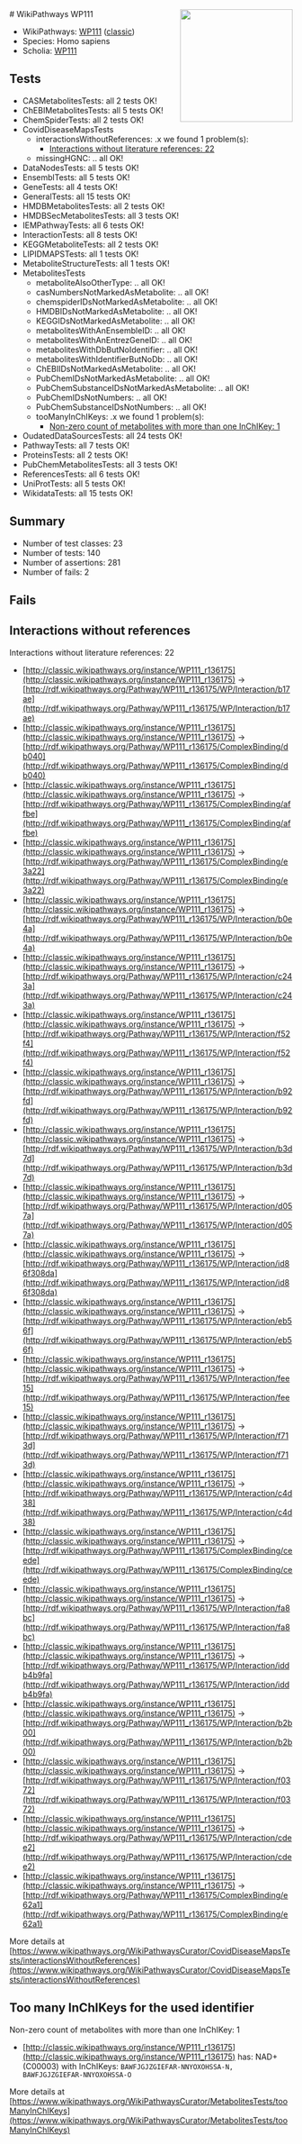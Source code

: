 <img style="float: right; width: 200px" src="https://cms-assets.nporadio.nl/npo3fm/NPO-Serious-Request-Logo-Groen-Ik-Steun-RGB.png" />
# WikiPathways WP111

* WikiPathways: [WP111](https://wikipathways.org/pathways/WP111) ([classic](https://classic.wikipathways.org/instance/WP111))
* Species: Homo sapiens
* Scholia: [WP111](https://scholia.toolforge.org/wikipathways/WP111)
## Tests
* CASMetabolitesTests: all 2 tests OK!
* ChEBIMetabolitesTests: all 5 tests OK!
* ChemSpiderTests: all 2 tests OK!
* CovidDiseaseMapsTests
    * interactionsWithoutReferences: .x we found 1 problem(s):
        * [Interactions without literature references: 22](#9701cd02)
    * missingHGNC: .. all OK!
* DataNodesTests: all 5 tests OK!
* EnsemblTests: all 5 tests OK!
* GeneTests: all 4 tests OK!
* GeneralTests: all 15 tests OK!
* HMDBMetabolitesTests: all 2 tests OK!
* HMDBSecMetabolitesTests: all 3 tests OK!
* IEMPathwayTests: all 6 tests OK!
* InteractionTests: all 8 tests OK!
* KEGGMetaboliteTests: all 2 tests OK!
* LIPIDMAPSTests: all 1 tests OK!
* MetaboliteStructureTests: all 1 tests OK!
* MetabolitesTests
    * metaboliteAlsoOtherType: .. all OK!
    * casNumbersNotMarkedAsMetabolite: .. all OK!
    * chemspiderIDsNotMarkedAsMetabolite: .. all OK!
    * HMDBIDsNotMarkedAsMetabolite: .. all OK!
    * KEGGIDsNotMarkedAsMetabolite: .. all OK!
    * metabolitesWithAnEnsembleID: .. all OK!
    * metabolitesWithAnEntrezGeneID: .. all OK!
    * metabolitesWithDbButNoIdentifier: .. all OK!
    * metabolitesWithIdentifierButNoDb: .. all OK!
    * ChEBIIDsNotMarkedAsMetabolite: .. all OK!
    * PubChemIDsNotMarkedAsMetabolite: .. all OK!
    * PubChemSubstanceIDsNotMarkedAsMetabolite: .. all OK!
    * PubChemIDsNotNumbers: .. all OK!
    * PubChemSubstanceIDsNotNumbers: .. all OK!
    * tooManyInChIKeys: .x we found 1 problem(s):
        * [Non-zero count of metabolites with more than one InChIKey: 1](#a4e4037e)
* OudatedDataSourcesTests: all 24 tests OK!
* PathwayTests: all 7 tests OK!
* ProteinsTests: all 2 tests OK!
* PubChemMetabolitesTests: all 3 tests OK!
* ReferencesTests: all 6 tests OK!
* UniProtTests: all 5 tests OK!
* WikidataTests: all 15 tests OK!


## Summary

* Number of test classes: 23
* Number of tests: 140
* Number of assertions: 281
* Number of fails: 2

## Fails

<a name="9701cd02" />

## Interactions without references

Interactions without literature references: 22

* [http://classic.wikipathways.org/instance/WP111_r136175](http://classic.wikipathways.org/instance/WP111_r136175) -> [http://rdf.wikipathways.org/Pathway/WP111_r136175/WP/Interaction/b17ae](http://rdf.wikipathways.org/Pathway/WP111_r136175/WP/Interaction/b17ae)
* [http://classic.wikipathways.org/instance/WP111_r136175](http://classic.wikipathways.org/instance/WP111_r136175) -> [http://rdf.wikipathways.org/Pathway/WP111_r136175/ComplexBinding/db040](http://rdf.wikipathways.org/Pathway/WP111_r136175/ComplexBinding/db040)
* [http://classic.wikipathways.org/instance/WP111_r136175](http://classic.wikipathways.org/instance/WP111_r136175) -> [http://rdf.wikipathways.org/Pathway/WP111_r136175/ComplexBinding/affbe](http://rdf.wikipathways.org/Pathway/WP111_r136175/ComplexBinding/affbe)
* [http://classic.wikipathways.org/instance/WP111_r136175](http://classic.wikipathways.org/instance/WP111_r136175) -> [http://rdf.wikipathways.org/Pathway/WP111_r136175/ComplexBinding/e3a22](http://rdf.wikipathways.org/Pathway/WP111_r136175/ComplexBinding/e3a22)
* [http://classic.wikipathways.org/instance/WP111_r136175](http://classic.wikipathways.org/instance/WP111_r136175) -> [http://rdf.wikipathways.org/Pathway/WP111_r136175/WP/Interaction/b0e4a](http://rdf.wikipathways.org/Pathway/WP111_r136175/WP/Interaction/b0e4a)
* [http://classic.wikipathways.org/instance/WP111_r136175](http://classic.wikipathways.org/instance/WP111_r136175) -> [http://rdf.wikipathways.org/Pathway/WP111_r136175/WP/Interaction/c243a](http://rdf.wikipathways.org/Pathway/WP111_r136175/WP/Interaction/c243a)
* [http://classic.wikipathways.org/instance/WP111_r136175](http://classic.wikipathways.org/instance/WP111_r136175) -> [http://rdf.wikipathways.org/Pathway/WP111_r136175/WP/Interaction/f52f4](http://rdf.wikipathways.org/Pathway/WP111_r136175/WP/Interaction/f52f4)
* [http://classic.wikipathways.org/instance/WP111_r136175](http://classic.wikipathways.org/instance/WP111_r136175) -> [http://rdf.wikipathways.org/Pathway/WP111_r136175/WP/Interaction/b92fd](http://rdf.wikipathways.org/Pathway/WP111_r136175/WP/Interaction/b92fd)
* [http://classic.wikipathways.org/instance/WP111_r136175](http://classic.wikipathways.org/instance/WP111_r136175) -> [http://rdf.wikipathways.org/Pathway/WP111_r136175/WP/Interaction/b3d7d](http://rdf.wikipathways.org/Pathway/WP111_r136175/WP/Interaction/b3d7d)
* [http://classic.wikipathways.org/instance/WP111_r136175](http://classic.wikipathways.org/instance/WP111_r136175) -> [http://rdf.wikipathways.org/Pathway/WP111_r136175/WP/Interaction/d057a](http://rdf.wikipathways.org/Pathway/WP111_r136175/WP/Interaction/d057a)
* [http://classic.wikipathways.org/instance/WP111_r136175](http://classic.wikipathways.org/instance/WP111_r136175) -> [http://rdf.wikipathways.org/Pathway/WP111_r136175/WP/Interaction/id86f308da](http://rdf.wikipathways.org/Pathway/WP111_r136175/WP/Interaction/id86f308da)
* [http://classic.wikipathways.org/instance/WP111_r136175](http://classic.wikipathways.org/instance/WP111_r136175) -> [http://rdf.wikipathways.org/Pathway/WP111_r136175/WP/Interaction/eb56f](http://rdf.wikipathways.org/Pathway/WP111_r136175/WP/Interaction/eb56f)
* [http://classic.wikipathways.org/instance/WP111_r136175](http://classic.wikipathways.org/instance/WP111_r136175) -> [http://rdf.wikipathways.org/Pathway/WP111_r136175/WP/Interaction/fee15](http://rdf.wikipathways.org/Pathway/WP111_r136175/WP/Interaction/fee15)
* [http://classic.wikipathways.org/instance/WP111_r136175](http://classic.wikipathways.org/instance/WP111_r136175) -> [http://rdf.wikipathways.org/Pathway/WP111_r136175/WP/Interaction/f713d](http://rdf.wikipathways.org/Pathway/WP111_r136175/WP/Interaction/f713d)
* [http://classic.wikipathways.org/instance/WP111_r136175](http://classic.wikipathways.org/instance/WP111_r136175) -> [http://rdf.wikipathways.org/Pathway/WP111_r136175/WP/Interaction/c4d38](http://rdf.wikipathways.org/Pathway/WP111_r136175/WP/Interaction/c4d38)
* [http://classic.wikipathways.org/instance/WP111_r136175](http://classic.wikipathways.org/instance/WP111_r136175) -> [http://rdf.wikipathways.org/Pathway/WP111_r136175/ComplexBinding/ceede](http://rdf.wikipathways.org/Pathway/WP111_r136175/ComplexBinding/ceede)
* [http://classic.wikipathways.org/instance/WP111_r136175](http://classic.wikipathways.org/instance/WP111_r136175) -> [http://rdf.wikipathways.org/Pathway/WP111_r136175/WP/Interaction/fa8bc](http://rdf.wikipathways.org/Pathway/WP111_r136175/WP/Interaction/fa8bc)
* [http://classic.wikipathways.org/instance/WP111_r136175](http://classic.wikipathways.org/instance/WP111_r136175) -> [http://rdf.wikipathways.org/Pathway/WP111_r136175/WP/Interaction/iddb4b9fa](http://rdf.wikipathways.org/Pathway/WP111_r136175/WP/Interaction/iddb4b9fa)
* [http://classic.wikipathways.org/instance/WP111_r136175](http://classic.wikipathways.org/instance/WP111_r136175) -> [http://rdf.wikipathways.org/Pathway/WP111_r136175/WP/Interaction/b2b00](http://rdf.wikipathways.org/Pathway/WP111_r136175/WP/Interaction/b2b00)
* [http://classic.wikipathways.org/instance/WP111_r136175](http://classic.wikipathways.org/instance/WP111_r136175) -> [http://rdf.wikipathways.org/Pathway/WP111_r136175/WP/Interaction/f0372](http://rdf.wikipathways.org/Pathway/WP111_r136175/WP/Interaction/f0372)
* [http://classic.wikipathways.org/instance/WP111_r136175](http://classic.wikipathways.org/instance/WP111_r136175) -> [http://rdf.wikipathways.org/Pathway/WP111_r136175/WP/Interaction/cdee2](http://rdf.wikipathways.org/Pathway/WP111_r136175/WP/Interaction/cdee2)
* [http://classic.wikipathways.org/instance/WP111_r136175](http://classic.wikipathways.org/instance/WP111_r136175) -> [http://rdf.wikipathways.org/Pathway/WP111_r136175/ComplexBinding/e62a1](http://rdf.wikipathways.org/Pathway/WP111_r136175/ComplexBinding/e62a1)


More details at [https://www.wikipathways.org/WikiPathwaysCurator/CovidDiseaseMapsTests/interactionsWithoutReferences](https://www.wikipathways.org/WikiPathwaysCurator/CovidDiseaseMapsTests/interactionsWithoutReferences)

<a name="a4e4037e" />

## Too many InChIKeys for the used identifier

Non-zero count of metabolites with more than one InChIKey: 1

* [http://classic.wikipathways.org/instance/WP111_r136175](http://classic.wikipathways.org/instance/WP111_r136175) has: NAD+ (C00003) with InChIKeys: `BAWFJGJZGIEFAR-NNYOXOHSSA-N, BAWFJGJZGIEFAR-NNYOXOHSSA-O`


More details at [https://www.wikipathways.org/WikiPathwaysCurator/MetabolitesTests/tooManyInChIKeys](https://www.wikipathways.org/WikiPathwaysCurator/MetabolitesTests/tooManyInChIKeys)

